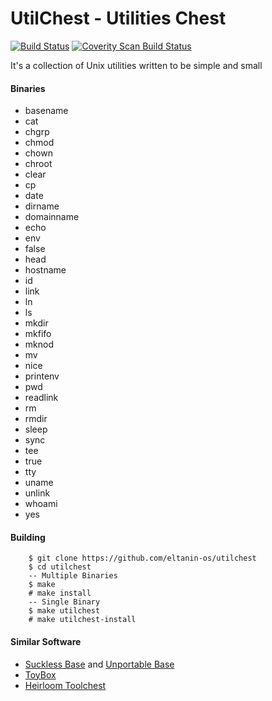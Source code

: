 # UtilChest - Utilities Chest

[![Build Status](https://travis-ci.org/eltanin-os/utilchest.svg?branch=master)](https://travis-ci.org/eltanin-os/utilchest) [![Coverity Scan Build Status](https://img.shields.io/coverity/scan/13660.svg)](https://scan.coverity.com/projects/eltanin-os-utilchest)

It's a collection of Unix utilities written to be simple and small

#### Binaries
* basename
* cat
* chgrp
* chmod
* chown
* chroot
* clear
* cp
* date
* dirname
* domainname
* echo
* env
* false
* head
* hostname
* id
* link
* ln
* ls
* mkdir
* mkfifo
* mknod
* mv
* nice
* printenv
* pwd
* readlink
* rm
* rmdir
* sleep
* sync
* tee
* true
* tty
* uname
* unlink
* whoami
* yes

#### Building
```
	$ git clone https://github.com/eltanin-os/utilchest
	$ cd utilchest
	-- Multiple Binaries
	$ make
	# make install
	-- Single Binary
	$ make utilchest
	# make utilchest-install
```

#### Similar Software
* [Suckless Base](http://core.suckless.org/sbase) and [Unportable Base](http://core.suckless.org/ubase)
* [ToyBox](http://landley.net/toybox/about.html)
* [Heirloom Toolchest](http://heirloom.sourceforge.net/tools.html)
